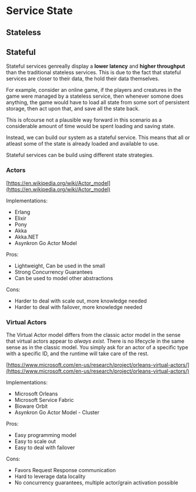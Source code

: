 # Service State

## Stateless



## Stateful

Stateful services genreally display a **lower latency** and **higher throughput**
than the traditional stateless services.
This is due to the fact that stateful services are closer to their data, the hold their data themselves.

For example, consider an online game, if the players and creatures in the game were managed by a stateless service, then whenever somone does anything,
the game would have to load all state from some sort of persistent storage, then act upon that, and save all the state back.

This is ofcourse not a plausible way forward in this scenario as a considerable amount of time would be spent loading and saving state.

Instead, we can build our system as a stateful service.
This means that all or atleast some of the state is already loaded and available to use.

Stateful services can be build using different state strategies.

### Actors


[https://en.wikipedia.org/wiki/Actor_model](https://en.wikipedia.org/wiki/Actor_model)

Implementations:

* Erlang
* Elixir
* Pony
* Akka
* Akka.NET
* Asynkron Go Actor Model

Pros:

* Lightweight, Can be used in the small
* Strong Concurrency Guarantees
* Can be used to model other abstractions

Cons:

* Harder to deal with scale out, more knowledge needed
* Harder to deal with failover, more knowledge needed


### Virtual Actors

The Virtual Actor model differs from the classic actor model in the sense that virtual actors appear to *always exist*.
There is no lifecycle in the same sense as in the classic model.
You simply ask for an actor of a specific type with a specific ID, and the runtime will take care of the rest.

[https://www.microsoft.com/en-us/research/project/orleans-virtual-actors/](https://www.microsoft.com/en-us/research/project/orleans-virtual-actors/)

Implementations:

* Microsoft Orleans
* Microsoft Service Fabric
* Bioware Orbit
* Asynkron Go Actor Model - Cluster

Pros:

* Easy programming model
* Easy to scale out
* Easy to deal with failover

Cons:

* Favors Request Response communication
* Hard to leverage data locality
* No concurrency guarantees, multiple actor/grain activation possible

